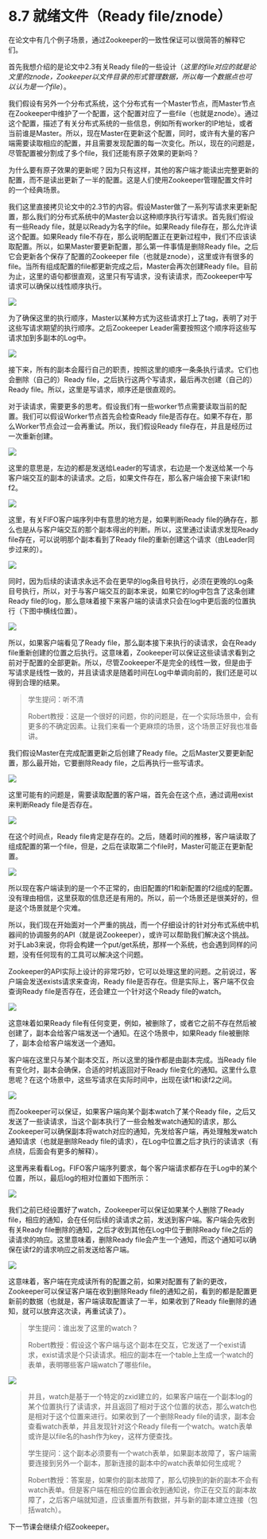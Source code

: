 # 8.7 就绪文件（Ready file/znode）

在论文中有几个例子场景，通过Zookeeper的一致性保证可以很简答的解释它们。

首先我想介绍的是论文中2.3有关Ready file的一些设计（_这里的file对应的就是论文里的znode，Zookeeper以文件目录的形式管理数据，所以每一个数据点也可以认为是一个file_）。

我们假设有另外一个分布式系统，这个分布式有一个Master节点，而Master节点在Zookeeper中维护了一个配置，这个配置对应了一些file（也就是znode）。通过这个配置，描述了有关分布式系统的一些信息，例如所有worker的IP地址，或者当前谁是Master。所以，现在Master在更新这个配置，同时，或许有大量的客户端需要读取相应的配置，并且需要发现配置的每一次变化。所以，现在的问题是，尽管配置被分割成了多个file，我们还能有原子效果的更新吗？

为什么要有原子效果的更新呢？因为只有这样，其他的客户端才能读出完整更新的配置，而不是读出更新了一半的配置。这是人们使用Zookeeper管理配置文件时的一个经典场景。

我们这里直接拷贝论文中的2.3节的内容。假设Master做了一系列写请求来更新配置，那么我们的分布式系统中的Master会以这种顺序执行写请求。首先我们假设有一些Ready file，就是以Ready为名字的file。如果Ready file存在，那么允许读这个配置。如果Ready file不存在，那么说明配置正在更新过程中，我们不应该读取配置。所以，如果Master要更新配置，那么第一件事情是删除Ready file。之后它会更新各个保存了配置的Zookeeper file（也就是znode），这里或许有很多的file。当所有组成配置的file都更新完成之后，Master会再次创建Ready file。目前为止，这里的语句都很直观，这里只有写请求，没有读请求，而Zookeeper中写请求可以确保以线性顺序执行。

![](<../.gitbook/assets/image (163).png>)

为了确保这里的执行顺序，Master以某种方式为这些请求打上了tag，表明了对于这些写请求期望的执行顺序。之后Zookeeper Leader需要按照这个顺序将这些写请求加到多副本的Log中。

![](<../.gitbook/assets/image (164).png>)

接下来，所有的副本会履行自己的职责，按照这里的顺序一条条执行请求。它们也会删除（自己的）Ready file，之后执行这两个写请求，最后再次创建（自己的）Ready file。所以，这里是写请求，顺序还是很直观的。

对于读请求，需要更多的思考。假设我们有一些worker节点需要读取当前的配置。我们可以假设Worker节点首先会检查Ready file是否存在。如果不存在，那么Worker节点会过一会再重试。所以，我们假设Ready file存在，并且是经历过一次重新创建。

![](<../.gitbook/assets/image (165).png>)

这里的意思是，左边的都是发送给Leader的写请求，右边是一个发送给某一个与客户端交互的副本的读请求。之后，如果文件存在，那么客户端会接下来读f1和f2。

![](<../.gitbook/assets/image (166).png>)

这里，有关FIFO客户端序列中有意思的地方是，如果判断Ready file的确存在，那么也是从与客户端交互的那个副本得出的判断。所以，这里通过读请求发现Ready file存在，可以说明那个副本看到了Ready file的重新创建这个请求（由Leader同步过来的）。

![](<../.gitbook/assets/image (167).png>)

同时，因为后续的读请求永远不会在更早的log条目号执行，必须在更晚的Log条目号执行，所以，对于与客户端交互的副本来说，如果它的log中包含了这条创建Ready file的log，那么意味着接下来客户端的读请求只会在log中更后面的位置执行（下图中横线位置）。

![](<../.gitbook/assets/image (168).png>)

所以，如果客户端看见了Ready file，那么副本接下来执行的读请求，会在Ready file重新创建的位置之后执行。这意味着，Zookeeper可以保证这些读请求看到之前对于配置的全部更新。所以，尽管Zookeeper不是完全的线性一致，但是由于写请求是线性一致的，并且读请求是随着时间在Log中单调向前的，我们还是可以得到合理的结果。

> 学生提问：听不清
>
> Robert教授：这是一个很好的问题，你的问题是，在一个实际场景中，会有更多的不确定因素。让我们来看一个更麻烦的场景，这个场景正好我也准备讲。

我们假设Master在完成配置更新之后创建了Ready file。之后Master又要更新配置，那么最开始，它要删除Ready file，之后再执行一些写请求。

![](<../.gitbook/assets/image (169).png>)

这里可能有的问题是，需要读取配置的客户端，首先会在这个点，通过调用exist来判断Ready file是否存在。

![](<../.gitbook/assets/image (170).png>)

在这个时间点，Ready file肯定是存在的。之后，随着时间的推移，客户端读取了组成配置的第一个file，但是，之后在读取第二个file时，Master可能正在更新配置。

![](<../.gitbook/assets/image (171).png>)

所以现在客户端读到的是一个不正常的，由旧配置的f1和新配置的f2组成的配置。没有理由相信，这里获取的信息还是有用的。所以，前一个场景还是很美好的，但是这个场景就是个灾难。

所以，我们现在开始面对一个严重的挑战，而一个仔细设计的针对分布式系统中机器间的协调服务的API（就是说Zookeeper），或许可以帮助我们解决这个挑战。对于Lab3来说，你将会构建一个put/get系统，那样一个系统，也会遇到同样的问题，没有任何现有的工具可以解决这个问题。

Zookeeper的API实际上设计的非常巧妙，它可以处理这里的问题。之前说过，客户端会发送exists请求来查询，Ready file是否存在。但是实际上，客户端不仅会查询Ready file是否存在，还会建立一个针对这个Ready file的watch。

![](<../.gitbook/assets/image (172).png>)

这意味着如果Ready file有任何变更，例如，被删除了，或者它之前不存在然后被创建了，副本会给客户端发送一个通知。在这个场景中，如果Ready file被删除了，副本会给客户端发送一个通知。

客户端在这里只与某个副本交互，所以这里的操作都是由副本完成。当Ready file有变化时，副本会确保，合适的时机返回对于Ready file变化的通知。这里什么意思呢？在这个场景中，这些写请求在实际时间中，出现在读f1和读f2之间。

![](<../.gitbook/assets/image (173).png>)

而Zookeeper可以保证，如果客户端向某个副本watch了某个Ready file，之后又发送了一些读请求，当这个副本执行了一些会触发watch通知的请求，那么Zookeeper可以确保副本将watch对应的通知，先发给客户端，再处理触发watch通知请求（也就是删除Ready file的请求），在Log中位置之后才执行的读请求（有点绕，后面会有更多的解释）。

这里再来看看Log。FIFO客户端序列要求，每个客户端请求都存在于Log中的某个位置，所以，最后log的相对位置如下图所示：

![](<../.gitbook/assets/image (174).png>)

我们之前已经设置好了watch，Zookeeper可以保证如果某个人删除了Ready file，相应的通知，会在任何后续的读请求之前，发送到客户端。客户端会先收到有关Ready file删除的通知，之后才收到其他在Log中位于删除Ready file之后的读请求的响应。这里意味着，删除Ready file会产生一个通知，而这个通知可以确保在读f2的请求响应之前发送给客户端。

![](<../.gitbook/assets/image (176).png>)

这意味着，客户端在完成读所有的配置之前，如果对配置有了新的更改，Zookeeper可以保证客户端在收到删除Ready file的通知之前，看到的都是配置更新前的数据（也就是，客户端读取配置读了一半，如果收到了Ready file删除的通知，就可以放弃这次读，再重试读了）。

> 学生提问：谁出发了这里的watch？
>
> Robert教授：假设这个客户端与这个副本在交互，它发送了一个exist请求，exist请求是个只读请求。相应的副本在一个table上生成一个watch的表单，表明哪些客户端watch了哪些file。

![](<../.gitbook/assets/image (177).png>)

> 并且，watch是基于一个特定的zxid建立的，如果客户端在一个副本log的某个位置执行了读请求，并且返回了相对于这个位置的状态，那么watch也是相对于这个位置来进行。如果收到了一个删除Ready file的请求，副本会查看watch表单，并且发现针对这个Ready file有一个watch。watch表单或许是以file名的hash作为key，这样方便查找。
>
> 学生提问：这个副本必须要有一个watch表单，如果副本故障了，客户端需要连接到另外一个副本，那新连接的副本中的watch表单如何生成呢？
>
> Robert教授：答案是，如果你的副本故障了，那么切换到的新的副本不会有watch表单。但是客户端在相应的位置会收到通知说，你正在交互的副本故障了，之后客户端就知道，应该重置所有数据，并与新的副本建立连接（包括watch）。

下一节课会继续介绍Zookeeper。
